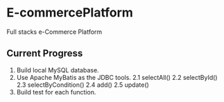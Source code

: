 # E-commercePlatform
Full stacks e-Commerce Platform

## Current Progress
1. Build local MySQL database.
2. Use Apache MyBatis as the JDBC tools.
  2.1 selectAll()
  2.2 selectById()
  2.3 selectByCondition()
  2.4 add()
  2.5 update()
3. Build test for each function.
